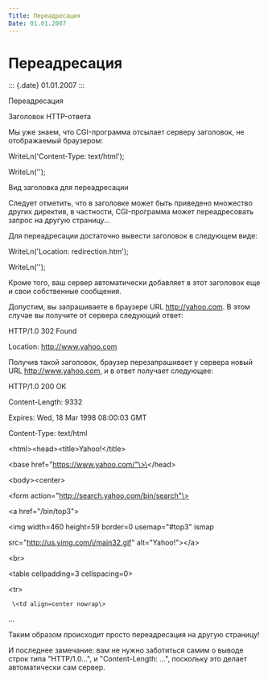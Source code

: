 ```yaml
---
Title: Переадресация
Date: 01.01.2007
---
```



Переадресация
=============

::: {.date}
01.01.2007
:::

Переадресация

Заголовок HTTP-ответа

Мы уже знаем, что CGI-программа отсылает серверу заголовок, не
отображаемый браузером:

WriteLn(\'Content-Type: text/html\');

WriteLn(\'\');

Вид заголовка для переадресации

Следует отметить, что в заголовке может быть приведено множество других
директив, в частности, CGI-программа может переадресовать запрос на
другую страницу...

Для переадресации достаточно вывести заголовок в следующем виде:

WriteLn(\'Location: redirection.htm\');

WriteLn(\'\');

Кроме того, ваш сервер автоматически добавляет в этот заголовок еще и
свои собственные сообщения.

Допустим, вы запрашиваете в браузере URL http://yahoo.com. В этом случае
вы получите от сервера следующий ответ:

HTTP/1.0 302 Found

Location: http://www.yahoo.com

Получив такой заголовок, браузер перезапрашивает у сервера новый URL
http://www.yahoo.com, и в ответ получает следующее:

HTTP/1.0 200 OK

Content-Length: 9332

Expires: Wed, 18 Mar 1998 08:00:03 GMT     

Content-Type: text/html

 

\<html\>\<head\>\<title\>Yahoo!\</title\>

\<base href="https://www.yahoo.com/"\>\</head\>

\<body\>\<center\>

\<form action="http://search.yahoo.com/bin/search"\>

\<a href="/bin/top3"\>

\<img width=460 height=59 border=0 usemap="\#top3" ismap

   src="http://us.yimg.com/i/main32.gif" alt="Yahoo!"\>\</a\>

\<br\>

\<table cellpadding=3 cellspacing=0\>

   \<tr\>

     \<td align=center nowrap\>

...

Таким образом происходит просто переадресация на другую страницу!

 

И последнее замечание: вам не нужно заботиться самим о выводе строк типа
"HTTP/1.0...", и "Content-Length: ...", поскольку это делает
автоматически сам сервер.
